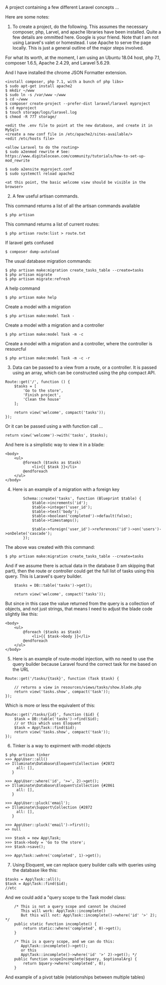 A project containing a few different Laravel concepts ...

Here are some notes:

1) To create a project, do the following. This assumes the necessary composer, php, Larvel, and apache libraries have been installed. Quite a few details are ommitted here. Google is your friend. Note that I am not using Laravel's valet or homestead. I use Apache to serve the page locally. This is just a general outline of the major steps involved. 

For what its worth, at the moment, I am using an Ubuntu 18.04 host, php 7.1, composer 1.6.5, Apache 2.4.29, and Laravel 5.6.29.

And I have installed the chrome JSON Formatter extension.

```
<install composer, php 7.1, with a bunch of php libs>
$ sudo apt-get install apache2
$ mkdir ~/www
$ sudo ln -s /var/www ~/www
$ cd ~/www
$ composer create-project --prefer-dist laravel/laravel myproject
$ cd myproject
$ touch storage/logs/laravel.log
$ chmod -R 777 storage/

<edit the .env file to point at the new database, and create it in MySql>
<create a new conf file in /etc/apache2/sites-available/>
<edit /etc/hosts file>

<allow Laravel to do the routing>
$ sudo a2enmod rewrite # See: https://www.digitalocean.com/community/tutorials/how-to-set-up-mod_rewrite

$ sudo a2ensite myproject.conf
$ sudo systemctl reload apache2

<at this point, the basic welcome view should be visible in the browser>
```

2) A few useful artisan commands.

This command returns a list of all the artisan commands available

```
$ php artisan
```

This command returns a list of current routes:

```
$ php artisan route:list > route.txt
```

If laravel gets confused

```
$ composer dump-autoload
```

The usual database migration commands:

```
$ php artisan make:migration create_tasks_table --create=tasks
$ php artisan migrate 
$ php artisan migrate:refresh
```

A help command
```
$ php artisan make help
```

Create a model with a migration

```
$ php artisan make:model Task -
```

Create a model with a migration and a controller

```
$ php artisan make:model Task -m -c
```

Create a model with a migration and a controller, where the controller is resourcful

```
$ php artisan make:model Task -m -c -r
```

3) Data can be passed to a view from a route, or a controller. It is passed using an array, which can be constructed using the php compact API.

```
Route::get('/', function () {
	$tasks = [
		'Go to the store',
		'Finish project',
		'Clean the house'
	];

	return view('welcome', compact('tasks'));
});
```

Or it can be passed using a with function call ...

```
return view('welcome')->with('tasks', $tasks);
```

And here is a simplistic way to view it in a blade:

```
<body>
	<ul>
		@foreach ($tasks as $task)
			<li>{{ $task }}</li>
		@endforeach
	</ul>
</body>
```

4) Here is an example of a migration with a foreign key

```
        Schema::create('tasks', function (Blueprint $table) {
			$table->increments('id');
			$table->integer('user_id');
			$table->text('body');
			$table->boolean('completed')->default(false);
			$table->timestamps();
			
			$table->foreign('user_id')->references('id')->on('users')->onDelete('cascade');
        });
```

The above was created with this command:

```
$ php artisan make:migration create_tasks_table --create=tasks
```

And if we assume there is actual data in the database (I am skipping that part), then the route
or controller could get the full list of tasks using this query. This is Laravel's query builder.

```
	$tasks = DB::table('tasks')->get();

	return view('welcome', compact('tasks'));
```

But since in this case the value returned from the query is a collection of objects, and not just strings, that means I need to adjust the blade code slightly like this:

```
<body>
	<ul>
		@foreach ($tasks as $task)
			<li>{{ $task->body }}</li>
		@endforeach
	</ul>
</body>
```
5) Here is an example of route-model injection, with no need to use the query builder because Laravel found the correct task for me based on the URL

```
Route::get('/tasks/{task}', function (Task $task) {

	// returns a view in resources/views/tasks/show.blade.php
	return view('tasks.show', compact('task'));
});
```

Which is more or less the equivalent of this:

```
Route::get('/tasks/{id}', function ($id) {
	$task = DB::table('tasks')->find($id);
	// or this which uses Eloquent
	$task = App\Task::find($id);
	return view('tasks.show', compact('task'));
});
```

6) Tinker is a way to expirment with model objects

```
$ php artisan tinker
>>> App\User::all()
=> Illuminate\Database\Eloquent\Collection {#2872
     all: [],
   }

>>> App\User::where('id', '>=', 2)->get();
=> Illuminate\Database\Eloquent\Collection {#2861
     all: [],
   }

>>> App\User::pluck('email');
=> Illuminate\Support\Collection {#2872
     all: [],
   }

>>> App\User::pluck('email')->first();
=> null

>>> $task = new App\Task;
>>> $task->body = 'Go to the store';
>>> $task->save();

>>> App\Task::wehre('completed', 1)->get();

```

7) Using Eloquent, we can replace query builder calls with queries using the database like this:

```
$tasks = App\Task::all();
$task = App\Task::find($id);
//etc
```

And we could add a "query scope to the Task model class:

```
	/* This is not a query scope and cannot be chained 
	   This will work: App\Task::incomplete()
	   But this will not: App\Task::incomplete()->where('id' '>' 2); */
    public static function incomplete() {
		return static::where('completed', 0)->get();
	}

	/* This is a query scope, and we can do this:
	   App\Task::incomplete()->get(); 
	   or this
	   App\Task::incomplete()->where('id' '>' 2)->get(); */
	public function scopeIncomplete($query, $optionalArg) {
		return $query->where('completed', 0);
	}
```






And example of a pivot table (relationships between multiple tables)
